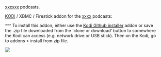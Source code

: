 <a href="https://www.thenation.com/">xxxxxx</a> podcasts.<br>

<a href="kodi.tv">KODI<a> / XBMC / Firestick addon for the <a href="https://www.thenation.com/">xxxx</a> podcasts: <br>

^^^ To install this addon, either use the <a href="https://www.tvaddons.co/github-browser-kodi/">Kodi Github installer</a> addon or save the .zip file downloaded from the 'clone or download' button to somewhere the Kodi can access (e.g. network drive or USB stick). Then on the Kodi, go to addons > install from zip file.<br>

<img src="">
<br><a href="http://www.kodi.tv"><img src="https://kodi.tv/sites/default/files/page/field_image/about--devices.jpg">
